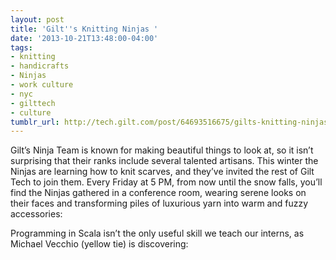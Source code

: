 ```yaml
---
layout: post
title: 'Gilt''s Knitting Ninjas '
date: '2013-10-21T13:48:00-04:00'
tags:
- knitting
- handicrafts
- Ninjas
- work culture
- nyc
- gilttech
- culture
tumblr_url: http://tech.gilt.com/post/64693516675/gilts-knitting-ninjas
---
```

Gilt’s Ninja Team is known for making beautiful things to look at, so it isn’t surprising that their ranks include several talented artisans. This winter the Ninjas are learning how to knit scarves, and they’ve invited the rest of Gilt Tech to join them.
Every Friday at 5 PM, from now until the snow falls, you’ll find the Ninjas gathered in a conference room, wearing serene looks on their faces and transforming piles of luxurious yarn into warm and fuzzy accessories:

Programming in Scala isn’t the only useful skill we teach our interns, as Michael Vecchio (yellow tie) is discovering:




